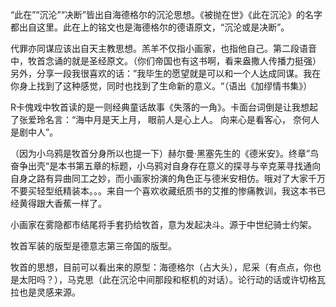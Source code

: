 “此在”“沉沦”“决断”皆出自海德格尔的沉沦思想。《被抛在世》《此在沉沦》的名字都出自这里。此在上的铭文也是海德格尔的德语原文，“沉沦或是决断”。

代罪亦同谋应该出自天主教思想。羔羊不仅指小画家，也指他自己。第二段语音中，牧首念诵的就是圣经原文。（你们帝国也有这书啊，看来盎撒人传播力挺强）另外，分享一段我很喜欢的话：”我毕生的愿望就是可以和一个人达成同谋。我在你身上找到了这种感觉，同时也找到了生命新的意义。“（语出《加缪情书集》）

R卡傀戏中牧首读的是一则经典童话故事《失落的一角》。卡面台词倒是让我想起了张爱玲名言：“海中月是天上月， 眼前人是心上人。 向来心是看客心， 奈何人是剧中人”。

（因为小乌鸦是牧首分身所以也提一下）赫尔曼·黑塞先生的《德米安》。终章”鸟奋争出壳“是本书第五章的标题，小乌鸦对自身存在意义的探寻与辛克莱寻找通向自身之路有异曲同工之妙，而小画家扮演的角色正与德米安相仿。哦对了大家千万不要买轻型纸精装本。。。来自一个喜欢收藏纸质书的艾推的惨痛教训，我这本书已经黄得跟大香蕉一样了。

小画家在雾隐都市结尾将手套扔给牧首，意为发起决斗。源于中世纪骑士约架。

牧首军装的版型是德意志第三帝国的版型。

牧首的思想，目前可以看出来的原型：海德格尔（占大头），尼采（有点点，你也是太阳吗？），马克思（此在沉沦中间那段和枢机的对话）。论行动的话或许切格瓦拉也是灵感来源。